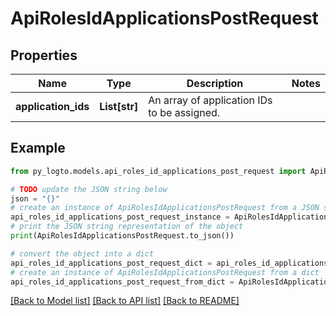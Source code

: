 # ApiRolesIdApplicationsPostRequest


## Properties

Name | Type | Description | Notes
------------ | ------------- | ------------- | -------------
**application_ids** | **List[str]** | An array of application IDs to be assigned. | 

## Example

```python
from py_logto.models.api_roles_id_applications_post_request import ApiRolesIdApplicationsPostRequest

# TODO update the JSON string below
json = "{}"
# create an instance of ApiRolesIdApplicationsPostRequest from a JSON string
api_roles_id_applications_post_request_instance = ApiRolesIdApplicationsPostRequest.from_json(json)
# print the JSON string representation of the object
print(ApiRolesIdApplicationsPostRequest.to_json())

# convert the object into a dict
api_roles_id_applications_post_request_dict = api_roles_id_applications_post_request_instance.to_dict()
# create an instance of ApiRolesIdApplicationsPostRequest from a dict
api_roles_id_applications_post_request_from_dict = ApiRolesIdApplicationsPostRequest.from_dict(api_roles_id_applications_post_request_dict)
```
[[Back to Model list]](../README.md#documentation-for-models) [[Back to API list]](../README.md#documentation-for-api-endpoints) [[Back to README]](../README.md)


